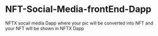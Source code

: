 # NFT-Social-Media-frontEnd-Dapp
NFTX socail media Dapp where your pic will be converted into NFT and your NFT will be shown in NFTX Dapp
